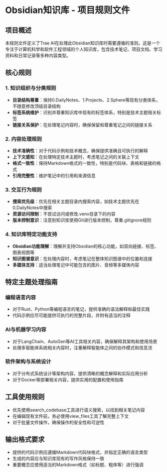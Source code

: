 # Obsidian知识库 - 项目规则文件

## 项目概述
本规则文件定义了Trae AI在处理此Obsidian知识库时需要遵循的准则。这是一个专注于计算机科学和软件工程领域的个人知识库，包含技术笔记、项目文档、学习资料和日常记录等多种内容类型。

## 核心规则

### 1. 知识组织与分类规则
- **目录结构尊重**：保持0.DailyNotes、1.Projects、2.Sphere等现有分类体系，不随意修改顶级目录结构
- **标签系统维护**：识别并尊重知识库中现有的标签体系，特别是技术主题相关标签
- **链接关系保护**：在处理笔记内容时，确保保留和尊重笔记之间的链接关系

### 2. 内容处理规则
- **技术准确性**：对于代码示例和技术概念，确保提供准确且可执行的解释
- **上下文感知**：在处理特定技术主题时，考虑笔记之间的关联上下文
- **格式一致性**：保持Markdown格式的一致性，特别是代码块、表格和链接的格式
- **引用完整性**：维护笔记中的引用和来源信息

### 3. 交互行为规则
- **搜索优先级**：优先在相关主题目录内搜索内容，如技术主题优先在0.DailyNotes中搜索
- **资源访问限制**：不尝试访问或修改.venv目录下的内容
- **版本控制意识**：注意到知识库使用Git进行版本控制，尊重.gitignore规则

### 4. 知识库特定功能支持
- **Obsidian功能理解**：理解并支持Obsidian的核心功能，如双向链接、标签、图表视图等
- **知识图谱意识**：在处理内容时，考虑笔记在整体知识图谱中的位置和连接
- **多媒体支持**：适当处理笔记中可能包含的图片、音频等多媒体内容

## 特定主题处理指南

### 编程语言内容
- 对于Rust、Python等编程语言的笔记，提供准确的语法解释和最佳实践
- 代码示例应尽可能提供可执行的完整片段，并附有适当的注释

### AI与机器学习内容
- 对于LangChain、AutoGen等AI工具相关内容，确保解释其架构和使用场景
- 处理多智能体系统相关内容时，注重解释智能体之间的协作模式和信息流

### 软件架构与系统设计
- 对于分布式系统设计等架构内容，提供清晰的概念解释和实际应用分析
- 对于Docker等部署相关内容，提供实用的配置和使用指南

## 工具使用规则
- 优先使用search_codebase工具进行语义搜索，以找到相关笔记内容
- 在编辑现有文件前，务必使用view_files工具了解完整上下文
- 对于批量文件操作，确保操作的安全性和可逆性

## 输出格式要求
- 提供的代码示例应遵循Markdown代码块格式，并指定正确的语言类型
- 生成的内容应与知识库现有的写作风格保持一致
- 重要概念应使用适当的Markdown格式（如标题、粗体等）进行强调